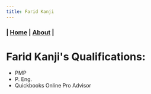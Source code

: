 ```yaml
---
title: Farid Kanji
---
```


### | [Home](/) | [About](/about.html) |

# Farid Kanji's Qualifications:
-  PMP
-  P. Eng.
-  Quickbooks Online Pro Advisor
